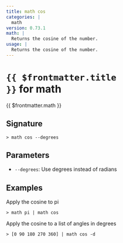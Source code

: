 ```yaml
---
title: math cos
categories: |
  math
version: 0.73.1
math: |
  Returns the cosine of the number.
usage: |
  Returns the cosine of the number.
---
```


# <code>{{ $frontmatter.title }}</code> for math

<div class='command-title'>{{ $frontmatter.math }}</div>

## Signature

```> math cos --degrees```

## Parameters

 -  `--degrees`: Use degrees instead of radians

## Examples

Apply the cosine to pi
```shell
> math pi | math cos
```

Apply the cosine to a list of angles in degrees
```shell
> [0 90 180 270 360] | math cos -d
```
